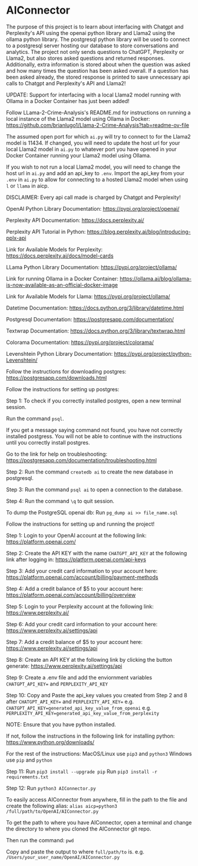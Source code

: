 # AIConnector

The purpose of this project is to learn about interfacing with
Chatgpt and Perplexity's API using the openai python library and
Llama2 using the ollama python library. The postgresql python
library will be used to connect to a postgresql server hosting
our database to store conversations and analytics. The project
not only sends questions to ChatGPT, Perplexity or Llama2, but
also stores asked questions and returned responses. Additionally,
extra information is stored about when the question was asked
and how many times the question has been asked overall. If a
question has been asked already, the stored response is printed
to save unnecessary api calls to Chatgpt and Perplexity's API and
Llama2!



UPDATE: Support for interfacing with a local Llama2 model running
with Ollama in a Docker Container has just been added!

Follow LLama-2-Crime-Analysis's README.md for instructions on running a
local instance of the Llama2 model using Ollama in Docker:
https://github.com/brianlugo1/Llama-2-Crime-Analysis?tab=readme-ov-file

The assumed open port for which `ai.py` will try to connect to for the
Llama2 model is 11434. If changed, you will need to update the host
url for your local Llama2 model in `ai.py` to whatever port you have
opened in your Docker Container running your Llama2 model using Ollama.

If you wish to not run a local Llama2 model, you will need to change
the host url in `ai.py` and add an api_key to `.env`. Import the api_key
from your `.env` in `ai.py` to allow for connecting to a hosted Llama2
model when using `l` or `llama` in aicp.



DISCLAIMER: Every api call made is charged by Chatgpt and Perplexity!


OpenAI Python Library Documentation:
https://pypi.org/project/openai/

Perplexity API Documentation:
https://docs.perplexity.ai/

Perplexity API Tutorial in Python:
https://blog.perplexity.ai/blog/introducing-pplx-api

Link for Available Models for Perplexity:
https://docs.perplexity.ai/docs/model-cards

LLama Python Library Documentation:
https://pypi.org/project/ollama/

Link for running Ollama in a Docker Container:
https://ollama.ai/blog/ollama-is-now-available-as-an-official-docker-image

Link for Available Models for Llama:
https://pypi.org/project/ollama/

Datetime Documentation:
https://docs.python.org/3/library/datetime.html

Postgresql Documentation:
https://postgresapp.com/documentation/

Textwrap Documentation:
https://docs.python.org/3/library/textwrap.html

Colorama Documentation:
https://pypi.org/project/colorama/

Levenshtein Python Library Documentation:
https://pypi.org/project/python-Levenshtein/


Follow the instructions for downloading postgres:
https://postgresapp.com/downloads.html


Follow the instructions for setting up postgres:

Step 1:
To check if you correctly installed postgres, open a new terminal session.

Run the command `psql`.

If you get a message saying command not found, you have not correctly
installed postgress. You will not be able to continue with the
instructions until you correctly install postgres.

Go to the link for help on troubleshooting:
https://postgresapp.com/documentation/troubleshooting.html

Step 2:
Run the command `createdb ai` to create the new database in postgresql.

Step 3:
Run the command `psql ai` to open a connection to the database.

Step 4:
Run the command `\q` to quit session.

To dump the PostgreSQL openai db:
Run `pg_dump ai >> file_name.sql`

Follow the instructions for setting up and running the project!

Step 1:
Login to your OpenAI account at the following link:
https://platform.openai.com/

Step 2:
Create the API KEY with the name `CHATGPT_API_KEY` at the following link after logging in:
https://platform.openai.com/api-keys

Step 3:
Add your credit card information to your account here:
https://platform.openai.com/account/billing/payment-methods

Step 4:
Add a credit balance of $5 to your account here:
https://platform.openai.com/account/billing/overview

Step 5:
Login to your Perplexity account at the following link:
https://www.perplexity.ai/

Step 6:
Add your credit card information to your account here:
https://www.perplexity.ai/settings/api

Step 7:
Add a credit balance of $5 to your account here:
https://www.perplexity.ai/settings/api

Step 8:
Create an API KEY at the following link by clicking the button generate:
https://www.perplexity.ai/settings/api

Step 9:
Create a .env file and add the enviornment variables `CHATGPT_API_KEY=` and `PERPLEXITY_API_KEY`

Step 10:
Copy and Paste the api_key values you created from Step 2 and 8 after `CHATGPT_API_KEY=` and `PERPLEXITY_API_KEY=`
e.g. `CHATGPT_API_KEY=generated_api_key_value_from_openai`
e.g. `PERPLEXITY_API_KEY=generated_api_key_value_from_perplexity`

NOTE:
Ensure that you have python installed.

If not, follow the instructions in the following link for installing python:
https://www.python.org/downloads/

For the rest of the instructions:
MacOS/Linux use `pip3` and `python3`
Windows use `pip` and `python`

Step 11:
Run `pip3 install --upgrade pip`
Run `pip3 install -r requirements.txt`

Step 12:
Run `python3 AIConnector.py`

To easily access AIConnector from anywhere, fill in the path to the file and create the following alias:
`alias aicp=python3 /full/path/to/OpenAI/AIConnector.py`

To get the path to where you have AIConnector, open a terminal and change the directory to where
you cloned the AIConnector git repo.

Then run the command:
`pwd`

Copy and paste the output to where `full/path/to` is.
e.g. `/Users/your_user_name/OpenAI/AIConnector.py`
